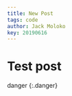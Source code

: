 ```yaml
---
title: New Post
tags: code
author: Jack Moloko
key: 20190616
---
```


# Test post

danger {:.danger}
